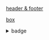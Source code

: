 [header & footer](https://github.com/kyechan99/capsule-render#readme)

[box](https://github.com/matchai/awesome-pinned-gists)

<details><summary>badge</summary>

- 협업 툴
  - img alt="Google Drive" src="https://img.shields.io/badge/Google Drive-4285F4?style=flat-square&logo=Google Drive&logoColor=white"/>
  - img alt="Git" src="https://img.shields.io/badge/Git-F05032?style=flat-square&logo=Git&logoColor=white"/>
  - img alt="GitHub" src="https://img.shields.io/badge/GitHub-181717?style=flat-square&logo=GitHub&logoColor=white"/>

- 프로그래밍 언어
  - img alt="Python" src="https://img.shields.io/badge/python%20-%2314354C.svg?style=flat-square&logo=python&logoColor=white"/>
  - img alt="mysql" src="https://img.shields.io/badge/MySQL-4479A1?style=flat-square&logo=MySQL&logoColor=white"/>
  - img alt="html" src="https://img.shields.io/badge/HTML5-E34F26?&style=flat-square&logo=html5&logoColor=white"/> 
  - img alt="css" src="https://img.shields.io/badge/CSS3-E4405F?style=flat-square&logo=CSS3&logoColor=#1572B6"/>
  - img alt="JavaScript" src="https://img.shields.io/badge/javascript%20-%23323330.svg?&style=flat-square&logo=javascript&logoColor=%23F7DF1E"/>

- Python :: 자료 수집
  - img alt="beautifulsoup" src="https://img.shields.io/badge/beautifulsoup-F3E2A9?style=flat-square&logo=Bitdefender&logoColor=black"/>
  - img alt="selenium" src="https://img.shields.io/badge/selenium-43B02A?style=flat-square&logo=Selenium&logoColor=white"/>

- Python :: 자료 처리
  - img alt="numpy" src="https://img.shields.io/badge/numpy-013243?style=flat-square&logo=numpy&logoColor=white"/>
  - img alt="pandas" src="https://img.shields.io/badge/pandas-150458?style=flat-square&logo=pandas&logoColor=white"/>

- Python :: 자료 시각화
  - img alt="plotly" src="https://img.shields.io/badge/plotly-3F4F75?style=flat-square&logo=Plotly&logoColor=white"/>
  - img alt="folium" src="https://img.shields.io/badge/folium-77B829?style=flat-square&logo=Folium&logoColor=white"/>
  - img alt="wordcloud" src="https://img.shields.io/badge/wordcloud-3693F3?style=flat-square&logo=iCloud&logoColor=white"/>
  - img alt="streamlit" src="https://img.shields.io/badge/streamlit-FF4B4B?style=flat-square&logo=Streamlit&logoColor=white"/>
  
- Python :: 인공지능  
  - img alt="scikitlearn" src="https://img.shields.io/badge/scikitlearn-F7931E?style=flat-square&logo=scikit-learn&logoColor=white"/>
  - img alt="tensorflow" src="https://img.shields.io/badge/tensorflow-FF6F00?style=flat-square&logo=tensorflow&logoColor=white"/>

- CSS  
  - img alt="bootstrap" src="https://img.shields.io/badge/Bootstrap-7952B3?style=flat-square&logo=Bootstrap&logoColor=white"/>
  - img alt="fontawesome" src="https://img.shields.io/badge/Font Awesome-528DD7?style=flat-square&logo=Font Awesome&logoColor=white"/>
  - img alt="tailwind" src="https://img.shields.io/badge/tailwind-06B6D4?style=flat-square&logo=Tailwind CSS&logoColor=white"/>

- JavaScript
  - img alt="node.js" src="https://img.shields.io/badge/Node.js-339933?style=flat-square&logo=Node.js&logoColor=white"/>
  - img alt="eslint" src="https://img.shields.io/badge/ESLint-4B32C3?style=flat-square&logo=ESLint&logoColor=white"/>
  - img alt="React" src="https://img.shields.io/badge/React-61DAFB?style=for-the-badge&logo=Tailwind CSS&logoColor=white"/>

</details>
